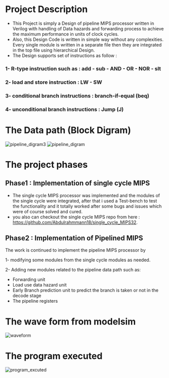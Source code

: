 # Project Description
- This Project is simply a Design of pipeline MIPS processor written in Verilog with
handling of Data hazards and forwarding process to achieve the maximum
performance in units of clock cycles.
- Also, this Design Code is written in simple way without any complexities. 
Every single module is written in a separate file then they are integrated in the top file using hierarchical Design.
- The Design supports set of instructions as follow :
 ### 1- R-type instruction such as        : add - sub - AND - OR - NOR - slt
 ### 2- load and store instruction        : LW - SW
 ### 3- conditional branch instructions   : branch-if-equal (beq)
 ### 4- unconditional branch instructions : Jump (J)

# The Data path (Block Digram)
![pipeline_digram3](https://github.com/Abdulrahmmann18/Pipelined_MIPS32/assets/144833244/3cba9521-da56-4a01-8b18-a1f67ffedba5)
![pipeline_digram](https://github.com/Abdulrahmmann18/Pipelined_MIPS32/assets/144833244/1bb504aa-c8cd-477a-88bd-4300ff7fa9c9)

# The project phases
## Phase1 : Implementation of single cycle MIPS 
- The single cycle MIPS processor was implemented and the modules of the single cycle were integrated, after that i used a Test-bench to test the functionality 
and it totally worked after some bugs and issues which were of course solved and
cured.
- you also can checkout the single cycle MIPS repo from here : https://github.com/Abdulrahmmann18/single_cycle_MIPS32.

## Phase2 : Implementation of Pipelined MIPS
The work is continued to implement the pipeline MIPS processor by

1- modifying some modules from the single cycle modules as needed.

2- Adding new modules related to the pipeline data path such as: 
- Forwarding unit 
- Load use data hazard unit
- Early Branch prediction unit to predict the branch is taken or not in the decode stage
- The pipeline registers

# The wave form from modelsim
![waveform](https://github.com/Abdulrahmmann18/Pipelined_MIPS32/assets/144833244/53ce634b-92c5-468f-b536-ddbac15a782f)

# The program executed
![program_excuted](https://github.com/Abdulrahmmann18/Pipelined_MIPS32/assets/144833244/c6d52ea9-80a0-4d27-ab69-dd8f97011673)
